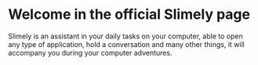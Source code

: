 # Welcome in the official Slimely page
Slimely is an assistant in your daily tasks on your computer, able to open any type of application, hold a conversation and many other things, it will accompany you during your computer adventures.
